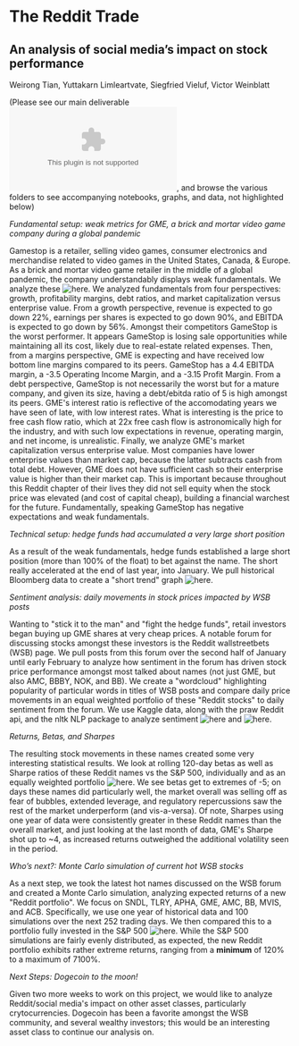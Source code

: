 # The Reddit Trade
## An analysis of social media’s impact on stock performance

Weirong Tian, Yuttakarn Limleartvate, Siegfried Vieluf, Victor Weinblatt

(Please see our main deliverable ![here](CF-Project1.pptx), and browse the various folders to see accompanying notebooks, graphs, and data, not highlighted below)

*Fundamental setup: weak metrics for GME, a brick and mortar video game company during a global pandemic*

Gamestop is a retailer, selling video games, consumer electronics and merchandise related to video games in the United States, Canada, & Europe. As a brick and mortar video game retailer in the middle of a global pandemic, the company understandably displays weak fundamentals. We analyze these ![here](Ziggy/fundamental_story.ipynb). We analyzed fundamentals from four perspectives: growth, profitability margins, debt ratios, and market capitalization versus enterprise value. From a growth perspective, revenue is expected to go down 22%, earnings per shares is expected to go down 90%, and EBITDA is expected to go down by 56%. Amongst their competitors GameStop is the worst performer. It appears GameStop is losing sale opportunities while maintaining all its cost, likely due to real-estate related expenses. Then, from a margins perspective, GME is expecting and have received low bottom line margins compared to its peers. GameStop has a 4.4 EBITDA margin, a -3.5 Operating Income Margin, and a -3.15 Profit Margin. From a debt perspective, GameStop is not necessarily the worst but for a mature company, and given  its size, having a debt/ebitda ratio of 5 is high amongst its peers. GME's interest ratio is reflective of the accomodating years we have seen of late, with low interest rates. What is interesting is the price to free cash flow ratio, which at 22x free cash flow is astronomically high for the industry, and with such low expectations in revenue, operating margin, and net income, is unrealistic. Finally, we analyze GME's market capitalization versus enterprise value. Most companies have lower enterprise values than market cap, because the latter subtracts cash from total debt. However, GME does not have sufficient cash so their enterprise value is higher than their market cap. This is important because throughout this Reddit chapter of their lives they did not sell equity when the stock price was elevated (and cost of capital cheap), building a financial warchest for the future. Fundamentally, speaking GameStop has negative expectations and weak fundamentals. 

*Technical setup: hedge funds had accumulated a very large short position*

As a result of the weak fundamentals, hedge funds established a large short position (more than 100% of the float) to bet against the name. The short really accelerated at the end of last year, into January. We pull historical Bloomberg data to create a "short trend" graph ![here](weirong/GME_short.ipynb).

*Sentiment analysis: daily movements in stock prices impacted by WSB posts*

Wanting to "stick it to the man" and "fight the hedge funds", retail investors began buying up GME shares at very cheap prices. A notable forum for discussing stocks amongst these investors is the Reddit wallstreetbets (WSB) page. We pull posts from this forum over the second half of January until early February to analyze how sentiment in the forum has driven stock price performance amongst most talked about names (not just GME, but also AMC, BBBY, NOK, and BB). We create a "wordcloud" highlighting popularity of particular words in titles of WSB posts and compare daily price movements in an equal weighted portfolio of these "Reddit stocks" to daily sentiment from the forum. We use Kaggle data, along with the praw Reddit api, and the nltk NLP package to analyze sentiment ![here](Victor/reddit_processing.ipynb) and ![here](Victor/reddit_analysis.ipynb).

*Returns, Betas, and Sharpes*

The resulting stock movements in these names created some very interesting statistical results. We look at rolling 120-day betas as well as Sharpe ratios of these Reddit names vs the S&P 500, individually and as an equally weighted portfolio ![here](Yuttakarn/Risk.ipynb). We see betas get to extremes of -5; on days these names did particularly well, the market overall was selling off as fear of bubbles, extended leverage, and regulatory repercussions saw the rest of the market underperform (and vis-a-versa). Of note, Sharpes using one year of data were consistently greater in these Reddit names than the overall market, and just looking at the last month of data, GME's Sharpe shot up to ~4, as increased returns outweighed the additional volatility seen in the period.

*Who’s next?: Monte Carlo simulation of current hot WSB stocks*

As a next step, we took the latest hot names discussed on the WSB forum and created a Monte Carlo simulation, analyzing expected returns of a new "Reddit portfolio". We focus on SNDL, TLRY, APHA, GME, AMC, BB, MVIS, and ACB. Specifically, we use one year of historical data and 100 simulations over the next 252 trading days. We then compared this to a portfolio fully invested in the S&P 500 ![here](weirong/Monte_Carlo.ipynb). While the S&P 500 simulations are fairly evenly distributed, as expected, the new Reddit portfolio exhibits rather extreme returns, ranging from a **minimum** of 120% to a maximum of 7100%.

*Next Steps: Dogecoin to the moon!*

Given two more weeks to work on this project, we would like to analyze Reddit/social media's impact on other asset classes, particularly crytocurrencies. Dogecoin has been a favorite amongst the WSB community, and several wealthy investors; this would be an interesting asset class to continue our analysis on.
